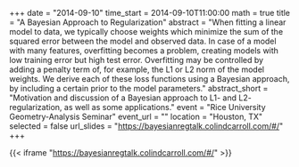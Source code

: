 +++
date = "2014-09-10"
time_start = 2014-09-10T11:00:00
math = true
title = "A Bayesian Approach to Regularization"
abstract = "When fitting a linear model to data, we typically choose weights which minimize the sum of the squared error between the model and observed data.  In case of a model with many features, overfitting becomes a problem, creating models with low training error but high test error.  Overfitting may be controlled by adding a penalty term of, for example, the L1 or L2 norm of the model weights.  We derive each of these loss functions using a Bayesian approach, by including a certain prior to the model parameters."
abstract_short = "Motivation and discussion of a Bayesian approach to L1- and L2- regularization, as well as some applications."
event = "Rice University Geometry-Analysis Seminar"
event_url = ""
location = "Houston, TX"
selected = false
url_slides = "https://bayesianregtalk.colindcarroll.com/#/"
+++

{{< iframe "https://bayesianregtalk.colindcarroll.com/#/" >}}